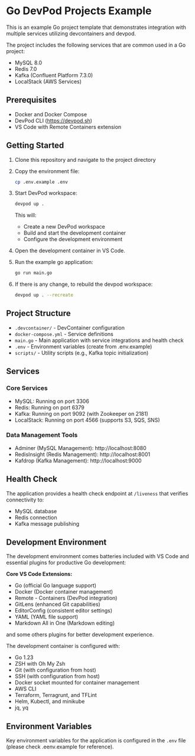 # Go DevPod Projects Example

This is an example Go project template that demonstrates integration with multiple services utilizing devcontainers and devpod.

The project includes the following services that are common used in a Go project:
- MySQL 8.0
- Redis 7.0
- Kafka (Confluent Platform 7.3.0)
- LocalStack (AWS Services)

## Prerequisites

- Docker and Docker Compose
- DevPod CLI (https://devpod.sh)
- VS Code with Remote Containers extension

## Getting Started

1. Clone this repository and navigate to the project directory

2. Copy the environment file:
   ```bash
   cp .env.example .env
   ```

3. Start DevPod workspace:
   ```bash
   devpod up .
   ```
   This will:
   - Create a new DevPod workspace
   - Build and start the development container
   - Configure the development environment

4. Open the development container in VS Code.

5. Run the example go application:
   ```bash
   go run main.go
   ```

6. If there is any change, to rebuild the devpod workspace:
   ```bash
   devpod up . --recreate
   ```

## Project Structure

- `.devcontainer/` - DevContainer configuration
- `docker-compose.yml` - Service definitions
- `main.go` - Main application with service integrations and health check
- `.env` - Environment variables (create from .env.example)
- `scripts/` - Utility scripts (e.g., Kafka topic initialization)

## Services

### Core Services
- MySQL: Running on port 3306
- Redis: Running on port 6379
- Kafka: Running on port 9092 (with Zookeeper on 2181)
- LocalStack: Running on port 4566 (supports S3, SQS, SNS)

### Data Management Tools
- Adminer (MySQL Management): http://localhost:8080
- RedisInsight (Redis Management): http://localhost:8001
- Kafdrop (Kafka Management): http://localhost:9000

## Health Check

The application provides a health check endpoint at `/liveness` that verifies connectivity to:
- MySQL database
- Redis connection
- Kafka message publishing

## Development Environment

The development environment comes batteries included with VS Code and essential plugins for productive Go development:

**Core VS Code Extensions:**
- Go (official Go language support)
- Docker (Docker container management)
- Remote - Containers (DevPod integration)
- GitLens (enhanced Git capabilities)
- EditorConfig (consistent editor settings)
- YAML (YAML file support)
- Markdown All in One (Markdown editing)

and some others plugins for better development experience.

The development container is configured with:
- Go 1.23
- ZSH with Oh My Zsh
- Git (with configuration from host)
- SSH (with configuration from host)
- Docker socket mounted for container management
- AWS CLI
- Terraform, Terragrunt, and TFLint
- Helm, Kubectl, and minikube
- jq, yq

## Environment Variables

Key environment variables for the application is configured in the `.env` file (please check .eenv.example for reference).
